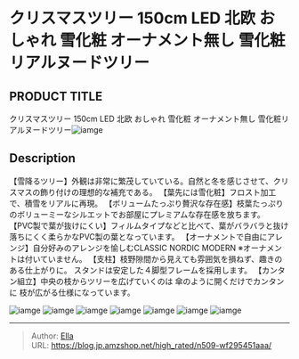 # クリスマスツリー 150cm LED 北欧 おしゃれ 雪化粧 オーナメント無し 雪化粧リアルヌードツリー


## PRODUCT TITLE 

クリスマスツリー 150cm LED 北欧 おしゃれ 雪化粧 オーナメント無し 雪化粧リアルヌードツリー![iamge](nan)

## Description

【雪降るツリー】外観は非常に繁茂していている。自然と冬を感じさせて、クリスマスの飾り付けの理想的な補充である。
【葉先には雪化粧】フロスト加工で、積雪をリアルに再現。
【ボリュームたっぷり贅沢な存在感】枝葉たっぷりのボリューミーなシルエットでお部屋にプレミアムな存在感を放ちます。
【PVC製で葉が抜けにくい】フィルムタイプなどと比べて、葉がバラバラと抜け落ちにくく柔らかなPVC製の葉となっています。
【オーナメントで自由にアレンジ】自分好みのアレンジを愉しむCLASSIC     NORDIC    MODERN ※オーナメントは付いていません。
【支柱】枝野隙間から見えても雰囲気を損ねず、趣きのある仕上がりに。 スタンドは安定した４脚型フレームを採用します。
【カンタン組立】中央の枝からツリーを広げていくのは 傘のように開くだけでカンタンに 枝が広がる仕様になっています。



![iamge](nan)
![iamge](nan)
![iamge](nan)
![iamge](nan)
![iamge](nan)
![iamge](nan)
![iamge](nan)


---

> Author: [Ella](https://blog.jp.amzshop.net/)  
> URL: https://blog.jp.amzshop.net/high_rated/n509-wf295451aaa/  

